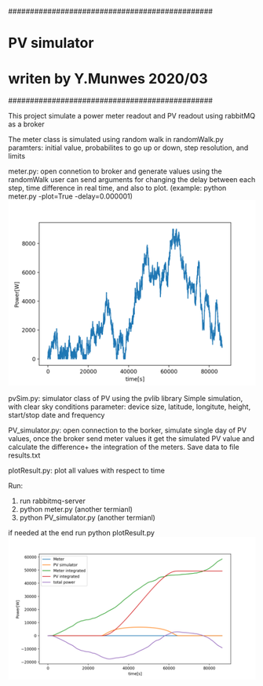 ###############################################
#	PV simulator		              #
#					      #
#   writen by Y.Munwes 2020/03		      #
###############################################

This project simulate a power meter readout and PV readout
using rabbitMQ as a broker

The meter class is simulated using random walk in randomWalk.py
paramters:
initial value, probabilites to go up or down, step resolution, and limits

meter.py:
open connetion to broker and generate values using the randomWalk
user can send arguments for changing the delay between each step, time difference in real time, and also to plot.
(example: python meter.py -plot=True -delay=0.000001)
![example result](meterExample.png)

pvSim.py:
simulator class of PV using the pvlib library
Simple simulation, with clear sky conditions
parameter: device size, latitude, longitute, height, start/stop date and frequency

PV_simulator.py:
open connection to the borker, simulate single day of PV values, once the broker send meter values it get the simulated PV value and calculate the difference+ the integration of the meters.
Save data to file results.txt

plotResult.py:
plot all values with respect to time

Run:
1. run rabbitmq-server
2. python meter.py (another termianl)
3. python PV_simulator.py (another termianl)

if needed at the end run python plotResult.py
![example result](ExampleResult.png)
